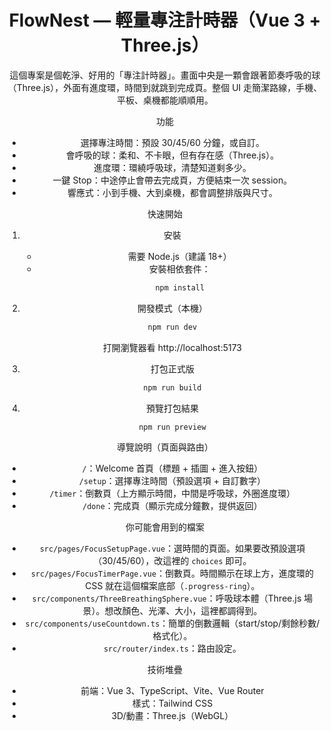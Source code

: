 <div align="center">

# FlowNest — 輕量專注計時器（Vue 3 + Three.js）

這個專案是個乾淨、好用的「專注計時器」。畫面中央是一顆會跟著節奏呼吸的球（Three.js），外面有進度環，時間到就跳到完成頁。整個 UI 走簡潔路線，手機、平板、桌機都能順順用。

功能

- 選擇專注時間：預設 30/45/60 分鐘，或自訂。
- 會呼吸的球：柔和、不卡眼，但有存在感（Three.js）。
- 進度環：環繞呼吸球，清楚知道剩多少。
- 一鍵 Stop：中途停止會帶去完成頁，方便結束一次 session。
- 響應式：小到手機、大到桌機，都會調整排版與尺寸。

快速開始

1) 安裝

   - 需要 Node.js（建議 18+）
   - 安裝相依套件：
     ```bash
     npm install
     ```
2) 開發模式（本機）

   ```bash
   npm run dev
   ```

   打開瀏覽器看 http://localhost:5173
3) 打包正式版

   ```bash
   npm run build
   ```
4) 預覽打包結果

   ```bash
   npm run preview
   ```

導覽說明（頁面與路由）

- `/`：Welcome 首頁（標題 + 插圖 + 進入按鈕）
- `/setup`：選擇專注時間（預設選項 + 自訂數字）
- `/timer`：倒數頁（上方顯示時間，中間是呼吸球，外圈進度環）
- `/done`：完成頁（顯示完成分鐘數，提供返回）

你可能會用到的檔案

- `src/pages/FocusSetupPage.vue`：選時間的頁面。如果要改預設選項（30/45/60），改這裡的 `choices` 即可。
- `src/pages/FocusTimerPage.vue`：倒數頁。時間顯示在球上方，進度環的 CSS 就在這個檔案底部（`.progress-ring`）。
- `src/components/ThreeBreathingSphere.vue`：呼吸球本體（Three.js 場景）。想改顏色、光澤、大小，這裡都調得到。
- `src/components/useCountdown.ts`：簡單的倒數邏輯（start/stop/剩餘秒數/格式化）。
- `src/router/index.ts`：路由設定。

技術堆疊

- 前端：Vue 3、TypeScript、Vite、Vue Router
- 樣式：Tailwind CSS
- 3D/動畫：Three.js（WebGL）
